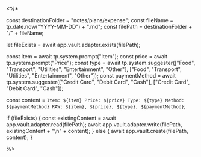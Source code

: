 <%*

const destinationFolder = "notes/plans/expense";
const fileName = tp.date.now("YYYY-MM-DD") + ".md";
const filePath = destinationFolder + "/" + fileName;

let fileExists = await app.vault.adapter.exists(filePath);

const item = await tp.system.prompt("Item");
const price = await tp.system.prompt("Price");
const type = await tp.system.suggester(["Food", "Transport", "Utilities", "Entertainment", "Other"], ["Food", "Transport", "Utilities", "Entertainment", "Other"]);
const paymentMethod = await tp.system.suggester(["Credit Card", "Debit Card", "Cash"], ["Credit Card", "Debit Card", "Cash"]);  

const content = `
Item: ${item}
Price: ${price}
Type: ${type}
Method: ${paymentMethod}
RAW: ${item}, ${price}, ${type}, ${paymentMethod}
`;

if (fileExists) {
  const existingContent = await app.vault.adapter.read(filePath);
  await app.vault.adapter.write(filePath, existingContent + "\n" + content);
} else {
  await app.vault.create(filePath, content);
}

%>
